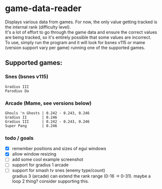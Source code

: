 # game-data-reader
Displays various data from games. For now, the only value getting tracked is the internal rank (difficulty level).  
It's a lot of effort to go through the game data and ensure the correct values are being tracked, so it's entirely possible that some values are incorrect.  
To use, simply run the program and it will look for bsnes v115 or mame (version support vary per game) running one of the supported games.  

## Supported games:
### Snes (bsnes v115)
```
Gradius III
Parodius Da
```

### Arcade (Mame, see versions below)
```
Ghouls 'n Ghosts | 0.242 - 0.243, 0.246
Gradius II       | 0.246
Gradius III      | 0.242 - 0.243, 0.246
Super Pang       | 0.246
```

### todo / goals
- [x] remember positions and sizes of egui windows  
- [x] allow window resizing  
- [ ] add some cool example screenshot  
- [ ] support for gradius 1 arcade  
- [ ] support for smash tv snes (enemy type/count)  
gradius 3 (arcade) can extend the rank range (0-16 -> 0-31). maybe a loop 2 thing? consider supporting this.  